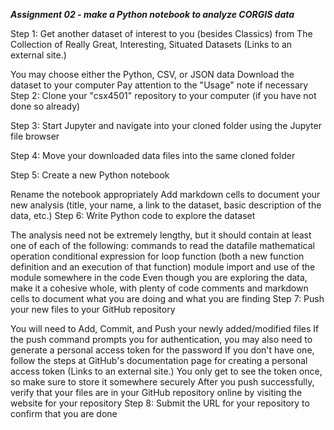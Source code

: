 ***Assignment 02 - make a Python notebook to analyze CORGIS data***

Step 1:  Get another dataset of interest to you (besides Classics) from The Collection of Really Great, Interesting, Situated Datasets (Links to an external site.)

You may choose either the Python, CSV, or JSON data
Download the dataset to your computer
Pay attention to the "Usage" note if necessary
Step 2: Clone your "csx4501" repository to your computer (if you have not done so already)

Step 3: Start Jupyter and navigate into your cloned folder using the Jupyter file browser

Step 4: Move your downloaded data files into the same cloned folder

Step 5: Create a new Python notebook

Rename the notebook appropriately
Add markdown cells to document your new analysis (title, your name, a link to the dataset, basic description of the data, etc.)
Step 6: Write Python code to explore the dataset

The analysis need not be extremely lengthy, but it should contain at least one of each of the following:
commands to read the datafile
mathematical operation
conditional expression
for loop
function (both a new function definition and an execution of that function)
module import and use of the module somewhere in the code
Even though you are exploring the data, make it a cohesive whole, with plenty of code comments and markdown cells to document what you are doing and what you are finding
Step 7: Push your new files to your GitHub repository

You will need to Add, Commit, and Push your newly added/modified files
If the push command prompts you for authentication, you may also need to generate a personal access token for the password
If you don't have one, follow the steps at GitHub's documentation page for creating a personal access token (Links to an external site.)
You only get to see the token once, so make sure to store it somewhere securely
After you push successfully, verify that your files are in your GitHub repository online by visiting the website for your repository
Step 8: Submit the URL for your repository to confirm that you are done
